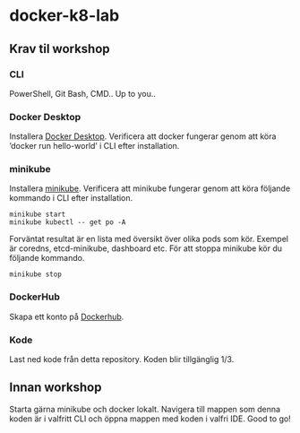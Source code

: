 # docker-k8-lab

## Krav til workshop

### CLI
PowerShell, Git Bash, CMD.. Up to you..

### Docker Desktop
Installera [Docker Desktop](https://www.docker.com/products/docker-desktop).
Verificera att docker fungerar genom att köra ’docker run hello-world’ i CLI efter installation.

### minikube
Installera [minikube](https://minikube.sigs.k8s.io/docs/start/).
Verificera att minikube fungerar genom att köra följande kommando i CLI efter installation.

```
minikube start
minikube kubectl -- get po -A
```

Forväntat resultat är en lista med översikt över olika pods som kör. Exempel är coredns, etcd-minikube, dashboard etc. För att stoppa minikube kör du följande kommando.
```
minikube stop
```

### DockerHub
Skapa ett konto på [Dockerhub](https://hub.docker.com/).


### Kode
Last ned kode från detta repository. Koden blir tillgänglig 1/3.

## Innan workshop
Starta gärna minikube och docker lokalt. Navigera till mappen som denna koden är i valfritt CLI och öppna mappen med koden i valfri IDE. Good to go!

